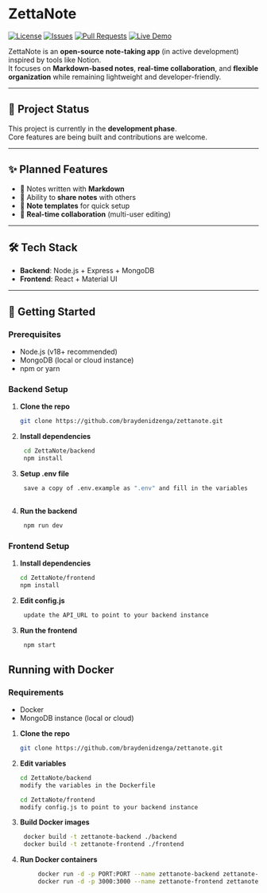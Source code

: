 # ZettaNote

[![License](https://img.shields.io/github/license/braydenidzenga/zettanote)](./LICENSE)
[![Issues](https://img.shields.io/github/issues/braydenidzenga/zettanote)](https://github.com/yourusername/zettanote/issues)
[![Pull Requests](https://img.shields.io/github/issues-pr/braydenidzenga/zettanote)](https://github.com/yourusername/zettanote/pulls)
[![Live Demo](https://img.shields.io/badge/Live%20Demo-Visit-blue?style=for-the-badge&logo=github)](https://zettanote.tech)

ZettaNote is an **open-source note-taking app** (in active development) inspired by tools like Notion.  
It focuses on **Markdown-based notes**, **real-time collaboration**, and **flexible organization** while remaining lightweight and developer-friendly.

---

## 🚧 Project Status
This project is currently in the **development phase**.  
Core features are being built and contributions are welcome.

---

## ✨ Planned Features
- 📝 Notes written with **Markdown**  
- 🔗 Ability to **share notes** with others  
- 📑 **Note templates** for quick setup  
- 🤝 **Real-time collaboration** (multi-user editing)  

---

## 🛠️ Tech Stack
- **Backend**: Node.js + Express + MongoDB  
- **Frontend**: React + Material UI 

---

## 🚀 Getting Started

### Prerequisites
- Node.js (v18+ recommended)  
- MongoDB (local or cloud instance)  
- npm or yarn  

### Backend Setup

1. **Clone the repo**
   ```bash
   git clone https://github.com/braydenidzenga/zettanote.git

2. **Install dependencies**
   ```bash
    cd ZettaNote/backend
    npm install

3. **Setup .env file**
   ```bash
    save a copy of .env.example as ".env" and fill in the variables
    
4. **Run the backend**
   ```bash
    npm run dev
### Frontend Setup

1. **Install dependencies**
   ```bash
   cd ZettaNote/frontend
   npm install

2. **Edit config.js**
   ```bash
    update the API_URL to point to your backend instance
   
3. **Run the frontend**
   ```bash
    npm start

## Running with Docker

### Requirements
* Docker
* MongoDB instance (local or cloud)


1. **Clone the repo**
   ```bash
   git clone https://github.com/braydenidzenga/zettanote.git

2. **Edit variables**
    ```bash
   cd ZettaNote/backend
   modify the variables in the Dockerfile
   
   cd ZettaNote/frontend
   modify config.js to point to your backend instance
   
3. **Build Docker images**
   ```bash
    docker build -t zettanote-backend ./backend
    docker build -t zettanote-frontend ./frontend

4. **Run Docker containers**
   ```bash
        docker run -d -p PORT:PORT --name zettanote-backend zettanote-backend
        docker run -d -p 3000:3000 --name zettanote-frontend zettanote-frontend
